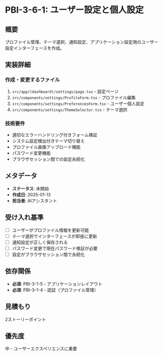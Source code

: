 # PBI-3-6-1: ユーザー設定と個人設定

## 概要

プロファイル管理、テーマ選択、通知設定、アプリケーション設定用のユーザー設定インターフェースを作成。

## 実装詳細

### 作成・変更するファイル

1. `src/app/(dashboard)/settings/page.tsx` - 設定ページ
2. `src/components/settings/ProfileForm.tsx` - プロファイル編集
3. `src/components/settings/PreferencesForm.tsx` - ユーザー個人設定
4. `src/components/settings/ThemeSelector.tsx` - テーマ選択

### 技術要件

- 適切なエラーハンドリング付きフォーム検証
- システム設定検出付きテーマ切り替え
- プロファイル画像アップロード機能
- パスワード変更機能
- ブラウザセッション間での設定永続化

## メタデータ

- **ステータス**: 未開始
- **作成日**: 2025-01-13
- **担当者**: AIアシスタント

## 受け入れ基準

- [ ] ユーザーがプロファイル情報を更新可能
- [ ] テーマ選択でインターフェースが即座に更新
- [ ] 通知設定が正しく保存される
- [ ] パスワード変更で現在パスワード検証が必要
- [ ] 設定がブラウザセッション間で永続化

## 依存関係

- **必須**: PBI-3-1-5 - アプリケーションレイアウト
- **必須**: PBI-3-1-4 - 認証（プロファイル管理）

## 見積もり

2ストーリーポイント

## 優先度

中 - ユーザーエクスペリエンスに重要
